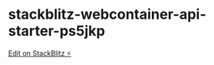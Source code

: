 # stackblitz-webcontainer-api-starter-ps5jkp

[Edit on StackBlitz ⚡️](https://stackblitz.com/edit/stackblitz-webcontainer-api-starter-ps5jkp)